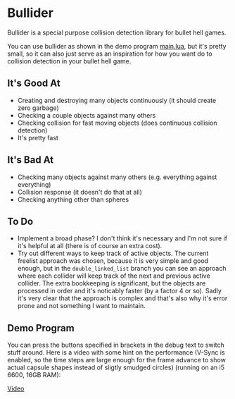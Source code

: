 # Bullider
Bullider is a special purpose collision detection library for bullet hell games.

You can use bullider as shown in the demo program [main.lua](main.lua), but it's pretty small, so it can also just serve as an inspiration for how you want do to collision detection in your bullet hell game.

## It's Good At
* Creating and destroying many objects continuously (it should create zero garbage)
* Checking a couple objects against many others
* Checking collision for fast moving objects (does continuous collision detection)
* It's pretty fast

## It's Bad At
* Checking many objects against many others (e.g. everything against everything)
* Collision response (it doesn't do that at all)
* Checking anything other than spheres

## To Do
* Implement a broad phase? I don't think it's necessary and I'm not sure if it's helpful at all (there is of course an extra cost).
* Try out different ways to keep track of active objects. The current freelist approach was chosen, because it is very simple and good enough, but in the `double_linked_list` branch you can see an approach where each collider will keep track of the next and previous active collider. The extra bookkeeping is significant, but the objects are processed in order and it's noticably faster (by a factor 4 or so). Sadly it's very clear that the approach is complex and that's also why it's error prone and not something I want to maintain.

## Demo Program
You can press the buttons specified in brackets in the debug text to switch stuff around.
Here is a video with some hint on the performance (V-Sync is enabled, so the time steps are large enough for the frame advance to show actual capsule shapes instead of sligtly smudged circles) (running on an i5 6600, 16GB RAM):

[Video](https://youtu.be/NYlCBpUMp3I)